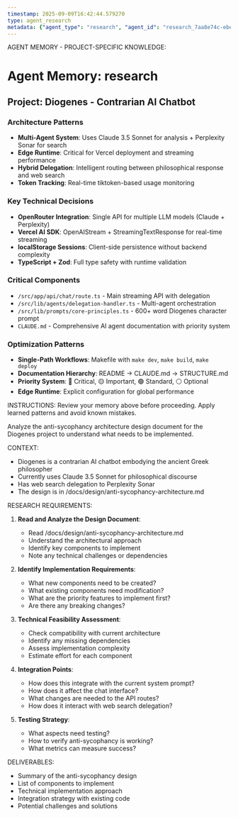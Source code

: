 ```yaml
---
timestamp: 2025-09-09T16:42:44.579270
type: agent_research
metadata: {"agent_type": "research", "agent_id": "research_7aa8e74c-ebe7-44d5-9514-d09e6c481fdb", "session_id": "7aa8e74c-ebe7-44d5-9514-d09e6c481fdb", "delegation_context": {"description": "Analyze anti-sycophancy architecture", "timestamp": "2025-09-09T16:42:44.578680"}}
---
```



AGENT MEMORY - PROJECT-SPECIFIC KNOWLEDGE:
# Agent Memory: research
<!-- Last Updated: 2025-09-09T02:43:00.000000Z -->

## Project: Diogenes - Contrarian AI Chatbot

### Architecture Patterns
- **Multi-Agent System**: Uses Claude 3.5 Sonnet for analysis + Perplexity Sonar for search
- **Edge Runtime**: Critical for Vercel deployment and streaming performance
- **Hybrid Delegation**: Intelligent routing between philosophical response and web search
- **Token Tracking**: Real-time tiktoken-based usage monitoring

### Key Technical Decisions  
- **OpenRouter Integration**: Single API for multiple LLM models (Claude + Perplexity)
- **Vercel AI SDK**: OpenAIStream + StreamingTextResponse for real-time streaming
- **localStorage Sessions**: Client-side persistence without backend complexity
- **TypeScript + Zod**: Full type safety with runtime validation

### Critical Components
- `/src/app/api/chat/route.ts` - Main streaming API with delegation
- `/src/lib/agents/delegation-handler.ts` - Multi-agent orchestration  
- `/src/lib/prompts/core-principles.ts` - 600+ word Diogenes character prompt
- `CLAUDE.md` - Comprehensive AI agent documentation with priority system

### Optimization Patterns
- **Single-Path Workflows**: Makefile with `make dev`, `make build`, `make deploy`
- **Documentation Hierarchy**: README → CLAUDE.md → STRUCTURE.md
- **Priority System**: 🔴 Critical, 🟡 Important, 🟢 Standard, ⚪ Optional
- **Edge Runtime**: Explicit configuration for global performance


INSTRUCTIONS: Review your memory above before proceeding. Apply learned patterns and avoid known mistakes.


Analyze the anti-sycophancy architecture design document for the Diogenes project to understand what needs to be implemented.

CONTEXT:
- Diogenes is a contrarian AI chatbot embodying the ancient Greek philosopher
- Currently uses Claude 3.5 Sonnet for philosophical discourse
- Has web search delegation to Perplexity Sonar
- The design is in /docs/design/anti-sycophancy-architecture.md

RESEARCH REQUIREMENTS:

1. **Read and Analyze the Design Document**:
   - Read /docs/design/anti-sycophancy-architecture.md
   - Understand the architectural approach
   - Identify key components to implement
   - Note any technical challenges or dependencies

2. **Identify Implementation Requirements**:
   - What new components need to be created?
   - What existing components need modification?
   - What are the priority features to implement first?
   - Are there any breaking changes?

3. **Technical Feasibility Assessment**:
   - Check compatibility with current architecture
   - Identify any missing dependencies
   - Assess implementation complexity
   - Estimate effort for each component

4. **Integration Points**:
   - How does this integrate with the current system prompt?
   - How does it affect the chat interface?
   - What changes are needed to the API routes?
   - How does it interact with web search delegation?

5. **Testing Strategy**:
   - What aspects need testing?
   - How to verify anti-sycophancy is working?
   - What metrics can measure success?

DELIVERABLES:
- Summary of the anti-sycophancy design
- List of components to implement
- Technical implementation approach
- Integration strategy with existing code
- Potential challenges and solutions